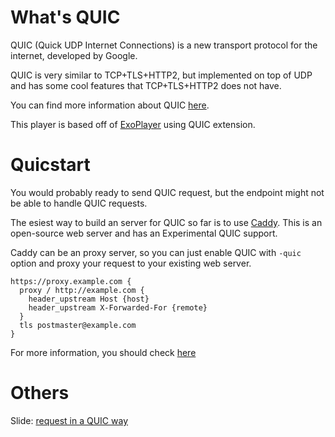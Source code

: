 # What's QUIC

QUIC (Quick UDP Internet Connections) is a new transport protocol for the internet, developed by Google.

QUIC is very similar to TCP+TLS+HTTP2, but implemented on top of UDP and has some cool features that TCP+TLS+HTTP2 does not have.

You can find more information about QUIC [here](https://www.chromium.org/quic).

This player is based off of [ExoPlayer](https://github.com/google/ExoPlayer) using QUIC extension.

# Quicstart

You would probably ready to send QUIC request, but the endpoint might not be able to handle QUIC requests.

The esiest way to build an server for QUIC so far is to use [Caddy](https://github.com/mholt/caddy). This is an open-source web server and has an Experimental QUIC support.

Caddy can be an proxy server, so you can just enable QUIC with `-quic` option and proxy your request to your existing web server.

```
https://proxy.example.com {
  proxy / http://example.com {
    header_upstream Host {host}
    header_upstream X-Forwarded-For {remote}
  }
  tls postmaster@example.com
}
```


For more information, you should check [here](https://github.com/mholt/caddy/wiki/QUIC)


# Others

Slide: [request in a QUIC way](https://speakerdeck.com/takusemba/request-in-a-quic-way-at-shibuya-dot-apk-number-28)
